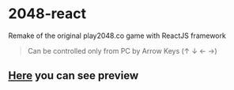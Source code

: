 # 2048-react
Remake of the original play2048.co game with ReactJS framework

> Can be controlled only from PC by Arrow Keys (↑ ↓ ← →)

## [Here](https://v1adyslavp.github.io/2048-react/)  you can see preview
